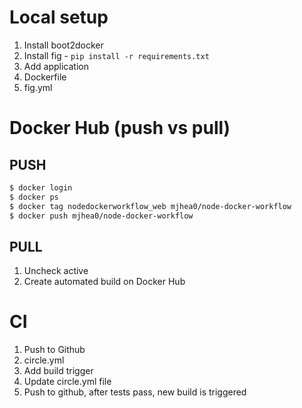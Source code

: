 # Local setup

1. Install boot2docker
1. Install fig - `pip install -r requirements.txt`
1. Add application
1. Dockerfile
1. fig.yml

# Docker Hub (push vs pull)

## PUSH

```sh
$ docker login
$ docker ps
$ docker tag nodedockerworkflow_web mjhea0/node-docker-workflow
$ docker push mjhea0/node-docker-workflow
```

## PULL

1. Uncheck active
1. Create automated build on Docker Hub


# CI

1. Push to Github
1. circle.yml
1. Add build trigger
1. Update circle.yml file
1. Push to github, after tests pass, new build is triggered